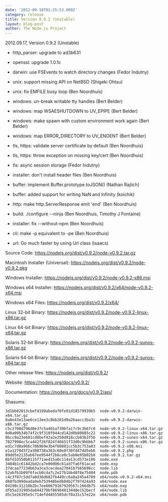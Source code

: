 ```yaml
---
date: '2012-09-18T01:25:53.000Z'
category: release
title: Version 0.9.2 (Unstable)
layout: blog-post
author: The Node.js Project
---
```


2012.09.17, Version 0.9.2 (Unstable)

- http_parser: upgrade to ad3b631

- openssl: upgrade 1.0.1c

- darwin: use FSEvents to watch directory changes (Fedor Indutny)

- unix: support missing API on NetBSD (Shigeki Ohtsu)

- unix: fix EMFILE busy loop (Ben Noordhuis)

- windows: un-break writable tty handles (Bert Belder)

- windows: map WSAESHUTDOWN to UV_EPIPE (Bert Belder)

- windows: make spawn with custom environment work again (Bert Belder)

- windows: map ERROR_DIRECTORY to UV_ENOENT (Bert Belder)

- tls, https: validate server certificate by default (Ben Noordhuis)

- tls, https: throw exception on missing key/cert (Ben Noordhuis)

- tls: async session storage (Fedor Indutny)

- installer: don't install header files (Ben Noordhuis)

- buffer: implement Buffer.prototype.toJSON() (Nathan Rajlich)

- buffer: added support for writing NaN and Infinity (koichik)

- http: make http.ServerResponse emit 'end' (Ben Noordhuis)

- build: ./configure --ninja (Ben Noordhuis, Timothy J Fontaine)

- installer: fix --without-npm (Ben Noordhuis)

- cli: make -p equivalent to -pe (Ben Noordhuis)

- url: Go much faster by using Url class (isaacs)

Source Code: https://nodejs.org/dist/v0.9.2/node-v0.9.2.tar.gz

Macintosh Installer (Universal): https://nodejs.org/dist/v0.9.2/node-v0.9.2.pkg

Windows Installer: https://nodejs.org/dist/v0.9.2/node-v0.9.2-x86.msi

Windows x64 Installer: https://nodejs.org/dist/v0.9.2/x64/node-v0.9.2-x64.msi

Windows x64 Files: https://nodejs.org/dist/v0.9.2/x64/

Linux 32-bit Binary: https://nodejs.org/dist/v0.9.2/node-v0.9.2-linux-x86.tar.gz

Linux 64-bit Binary: https://nodejs.org/dist/v0.9.2/node-v0.9.2-linux-x64.tar.gz

Solaris 32-bit Binary: https://nodejs.org/dist/v0.9.2/node-v0.9.2-sunos-x86.tar.gz

Solaris 64-bit Binary: https://nodejs.org/dist/v0.9.2/node-v0.9.2-sunos-x64.tar.gz

Other release files: https://nodejs.org/dist/v0.9.2/

Website: https://nodejs.org/docs/v0.9.2/

Documentation: https://nodejs.org/docs/v0.9.2/api/

Shasums:

```
3d1bb82013cbefd199abedaf0fe91d18579939b5  node-v0.9.2-darwin-x64.tar.gz
0a8e43e13ae6ce13ee3c8bb281d9a26aacc3ba3c  node-v0.9.2-darwin-x86.tar.gz
c5c2708d796d0e37c5a401af39bfa17c9c3b67c0  node-v0.9.2-linux-x64.tar.gz
0d0a09b34b74f2c9f310f044cd142d0b80885c22  node-v0.9.2-linux-x86.tar.gz
0bcc9a23e601cd8bef42a2e250d918ccb03b3f5b  node-v0.9.2-sunos-x64.tar.gz
7827998ec5ca442f26f824f46b51f33d0c9bbbb7  node-v0.9.2-sunos-x86.tar.gz
ed1c7d8a966c786969e3b4f68081cc5b3c753a03  node-v0.9.2-x86.msi
e1a1270d3f2a398738a363c68e8f30fd47dd5eb6  node-v0.9.2.pkg
09dd5e2135ab67ee9544f2b6ce0c5ab0e95b02b8  node-v0.9.2.tar.gz
8bfd33550b0115f71aed15a0c114a13cd573e10b  node.exe
3484b1c61442bd2ca7e00d06c61ad7fa6f61acad  node.exp
37dcaa77234b63a3ce3cecdea27041b7565698cc  node.lib
52abfb1b09f6facb0cda7c2e27b1bb48f8e75404  node.pdb
c4c3f87c5dd7a0d36d682fb449cc6a8a245a4789  x64/node-v0.9.2-x64.msi
d60fb389deada9eb753948bedb84b2f797424a93  x64/node.exe
04190c31210b2bc7ee80679167920567c166db75  x64/node.exp
dfb5a231905da844279bf86984813440e152becf  x64/node.lib
d5c5e26395e5c714efd4855505dcf0a31c57e22e  x64/node.pdb
```
